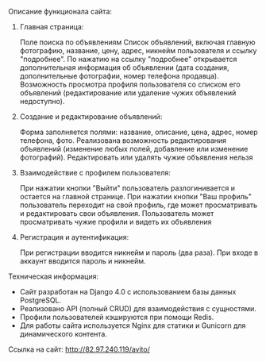 Описание функционала сайта:

1. Главная страница:

   Поле поиска по объявлениям
   Список объявлений, включая главную фотографию, название, цену, адрес, никнейм пользователя и ссылку "подробнее".
   По нажатию на ссылку "подробнее" открывается дополнительная информация об объявлении (дата создания, дополнительные фотографии, номер телефона продавца).
   Возможность просмотра профиля пользователя со списком его объявлений (редактирование или удаление чужих объявлений недоступно).


2. Создание и редактирование объявлений:

   Форма заполняется полями: название, описание, цена, адрес, номер телефона, фото.
   Реализована возможность редактирования объявлений (изменение любых полей, добавление или изменение фотографий).
   Редактировать или удалять чужие объявления нельзя


3. Взаимодействие с профилем пользователя:

   При нажатии кнопки "Выйти" пользователь разлогинивается и остается на главной странице.
   При нажатии кнопки "Ваш профиль" пользователь переходит на свой профиль, где может просматривать и редактировать свои объявления.
   Пользователь может просматривать чужие профили и видеть их объявления


4. Регистрация и аутентификация:

   При регистрации вводится никнейм и пароль (два раза).
   При входе в аккаунт вводится пароль и никнейм.
   

Техническая информация:

- Сайт разработан на Django 4.0 с использованием базы данных PostgreSQL.
- Реализовано API (полный CRUD) для взаимодействия с сущностями.
- Профили пользователей кэшируются при помощи Redis.
- Для работы сайта используется Nginx для статики и Gunicorn для динамического контента.


Ссылка на сайт: http://82.97.240.119/avito/
